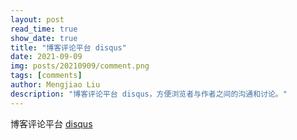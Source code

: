 ```yaml
---
layout: post
read_time: true
show_date: true
title: "博客评论平台 disqus"
date: 2021-09-09
img: posts/20210909/comment.png
tags: [comments]
author: Mengjiao Liu
description: "博客评论平台 disqus，方便浏览者与作者之间的沟通和讨论。"
---
```


博客评论平台 [disqus](https://disqus.com)

